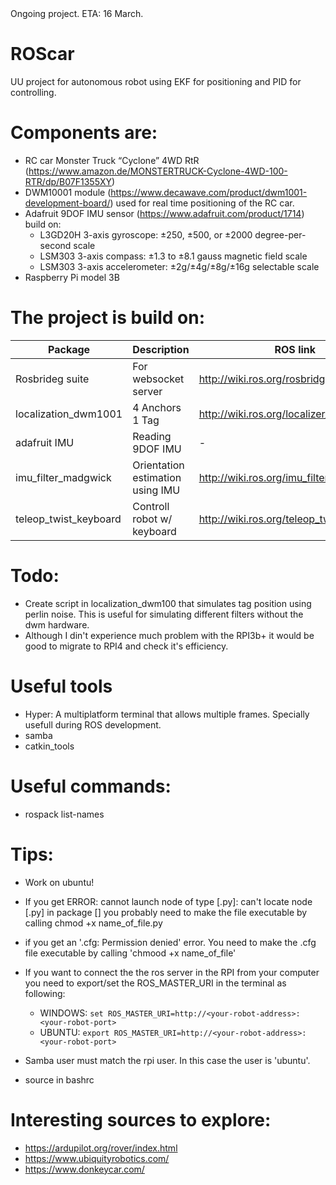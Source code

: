 <aside class="notice">
Ongoing project. ETA: 16 March.
</aside>

# ROScar

UU project for autonomous robot using EKF for positioning and PID for controlling.

# Components are:

- RC car Monster Truck “Cyclone” 4WD RtR (https://www.amazon.de/MONSTERTRUCK-Cyclone-4WD-100-RTR/dp/B07F1355XY)
- DWM10001 module (https://www.decawave.com/product/dwm1001-development-board/) used for real time positioning of the RC car.
- Adafruit 9DOF IMU sensor (https://www.adafruit.com/product/1714) build on:
  - L3GD20H 3-axis gyroscope: ±250, ±500, or ±2000 degree-per-second scale
  - LSM303 3-axis compass: ±1.3 to ±8.1 gauss magnetic field scale
  - LSM303 3-axis accelerometer: ±2g/±4g/±8g/±16g selectable scale
- Raspberry Pi model 3B

# The project is build on:

| Package              | Description                      | ROS link                                | Git Link                                             |
| -------------------- | -------------------------------- | --------------------------------------- | ---------------------------------------------------- |
| Rosbrideg suite      | For websocket server             | http://wiki.ros.org/rosbridge_suite     | https://github.com/RobotWebTools/rosbridge_suite.git |
| localization_dwm1001 | 4 Anchors 1 Tag                  | http://wiki.ros.org/localizer_dwm1001   | https://github.com/20chix/dwm1001_ros.git            |
| adafruit IMU         | Reading 9DOF IMU                 | -                                       | - https://github.com/rolling-robot/adafruit_imu      |
| imu_filter_madgwick  | Orientation estimation using IMU | http://wiki.ros.org/imu_filter_madgwick | https://github.com/ccny-ros-pkg/imu_tools.git        |
| teleop_twist_keyboard| Controll robot w/ keyboard       | http://wiki.ros.org/teleop_twist_keyboard| https://github.com/ros-teleop/teleop_twist_keyboard |

# Todo:
- Create script in localization_dwm100 that simulates tag position using perlin noise. This is useful for simulating different filters without the dwm hardware.
- Although I din't experience much problem with the RPI3b+ it would be good to migrate to RPI4 and check it's efficiency.

# Useful tools

- Hyper: A multiplatform terminal that allows multiple frames. Specially usefull during ROS development.
- samba
- catkin_tools

# Useful commands:
- rospack list-names

# Tips:
- Work on ubuntu!
- If you get ERROR: cannot launch node of type [<some-file>.py]: can't locate node [<some-file>.py] in package [<some-pkg>] you probably need to make the file executable by calling chmod +x name_of_file.py
- if you get an '.cfg: Permission denied' error. You need to make the .cfg file executable by calling 'chmood +x name_of_file'
- If you want to connect the the ros server in the RPI from your computer you need to export/set the ROS_MASTER_URI in the terminal as following:
  - WINDOWS: `set ROS_MASTER_URI=http://<your-robot-address>:<your-robot-port>`
  - UBUNTU: `export ROS_MASTER_URI=http://<your-robot-address>:<your-robot-port>`

- Samba user must match the rpi user. In this case the user is 'ubuntu'.
- source in bashrc 


# Interesting sources to explore:
- https://ardupilot.org/rover/index.html
- https://www.ubiquityrobotics.com/
- https://www.donkeycar.com/

